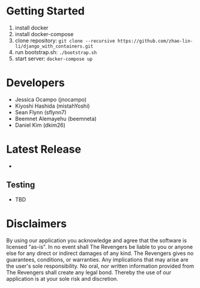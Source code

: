 # Getting Started
1. install docker
2. install docker-compose
3. clone repository: `git clone --recursive https://github.com/zhao-lin-li/django_with_containers.git`
4. run bootstrap.sh: `./bootstrap.sh`
5. start server: `docker-compose up`

# Developers 
* Jessica Ocampo (jnocampo)
* Kiyoshi Hashida (mistahYoshi)
* Sean Flynn (sflynn7)
* Beemnet Alemayehu (beemneta)
* Daniel Kim (dkim26)


# Latest Release 
* []()

Testing
-------
* TBD


# Disclaimers 
By using our application you acknowledge and agree that the software is licensed "as-is". In no event shall The Revengers be liable to you or anyone else for any direct or indirect damages of any kind. The Revengers gives no guarantees, conditions, or warranties. Any implications that may arise are the user's sole responsibility. No oral, nor written information provided from The Revengers shall create any legal bond. Thereby the use of our application is at your sole risk and discretion.
